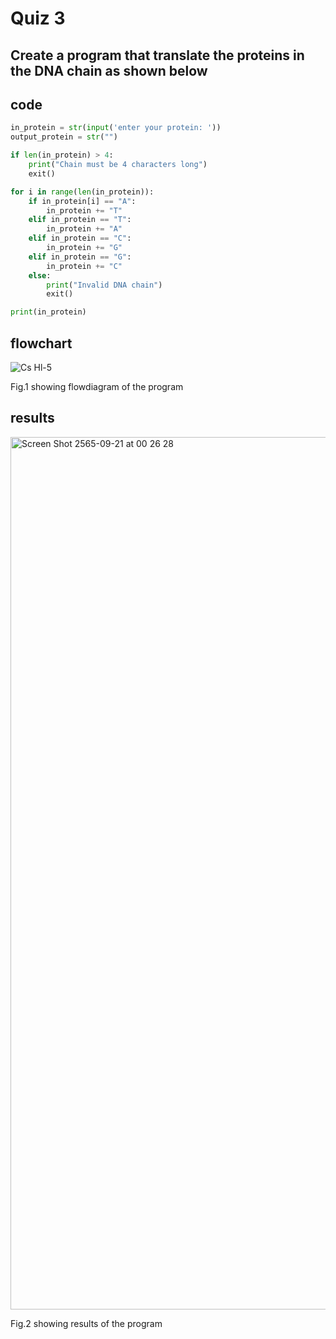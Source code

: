 # Quiz 3

## Create a program that translate the proteins in the DNA chain as shown below

## code

```py
in_protein = str(input('enter your protein: '))
output_protein = str("")

if len(in_protein) > 4:
    print("Chain must be 4 characters long")
    exit()

for i in range(len(in_protein)):
    if in_protein[i] == "A":
        in_protein += "T"
    elif in_protein == "T":
        in_protein += "A"
    elif in_protein == "C":
        in_protein += "G"
    elif in_protein == "G":
        in_protein += "C"
    else:
        print("Invalid DNA chain")
        exit()

print(in_protein)
```

## flowchart

![Cs Hl-5](https://user-images.githubusercontent.com/111941936/191298236-38b665da-b5c0-4c21-97ba-e85602f30ddf.jpg)

Fig.1 showing flowdiagram of the program

## results

<img width="1396" alt="Screen Shot 2565-09-21 at 00 26 28" src="https://user-images.githubusercontent.com/111941936/191300184-72c9fd36-192f-4a29-b551-0742cbdfa4c1.png">

Fig.2 showing results of the program
